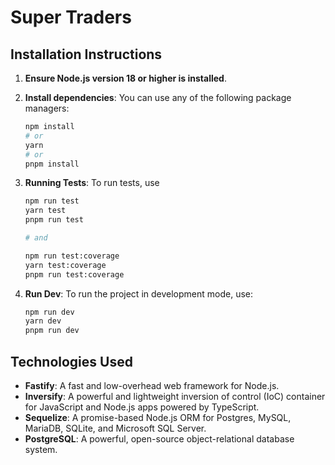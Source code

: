 # Super Traders

## Installation Instructions

1. **Ensure Node.js version 18 or higher is installed**.

2. **Install dependencies**:
   You can use any of the following package managers:

   ```sh
   npm install
   # or
   yarn
   # or
   pnpm install
   ```

3. **Running Tests**:
   To run tests, use

   ```sh
   npm run test
   yarn test
   pnpm run test

   # and

   npm run test:coverage
   yarn test:coverage
   pnpm run test:coverage
   ```

4. **Run Dev**:
   To run the project in development mode, use:

   ```sh
   npm run dev
   yarn dev
   pnpm run dev
   ```

## Technologies Used

- **Fastify**: A fast and low-overhead web framework for Node.js.
- **Inversify**: A powerful and lightweight inversion of control (IoC) container for JavaScript and Node.js apps powered by TypeScript.
- **Sequelize**: A promise-based Node.js ORM for Postgres, MySQL, MariaDB, SQLite, and Microsoft SQL Server.
- **PostgreSQL**: A powerful, open-source object-relational database system.
